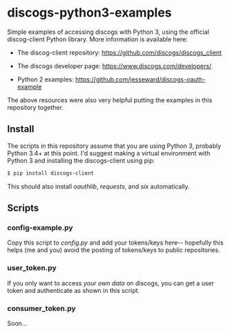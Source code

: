 # discogs-python3-examples

Simple examples of accessing discogs with Python 3, using the official
discog-client Python library. More information is available here:

* The discog-client repository: https://github.com/discogs/discogs_client

* The discogs developer page: https://www.discogs.com/developers/

* Python 2 examples: https://github.com/jesseward/discogs-oauth-example

The above resources were also very helpful putting the examples in this
repository together.

## Install

The scripts in this repository assume that you are using Python 3, probably
Python 3.4+ at this point. I'd suggest making a virtual environment with 
Python 3 and installing the discogs-client using pip:

```bash
$ pip install discogs-client
```

This should also install *oauthlib*, *requests*, and *six* automatically.

## Scripts

### config-example.py

Copy this script to *config.py* and add your tokens/keys here-- hopefully this
helps (me and you) avoid the posting of tokens/keys to public repositories.

### user_token.py

If you only want to access *your own data* on discogs, you can get a user token
and authenticate as shown in this script.

### consumer_token.py

Soon...
